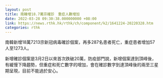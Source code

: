 ```yaml
---
layout: post
title: 南韓增18.7萬宗確診　重症人數增加
date: 2022-03-28 09:30:38.000000000 +08:00
link: https://news.rthk.hk/rthk/ch/component/k2/1641224-20220328.htm
categories: rthk
---
```


南韓新增18萬7213宗新冠病毒確診個案，再多287名患者死亡，重症患者增加57人至1273人。

新增確診個案是3月2日以來首次跌破20萬，防疫部門說，新增個案達到頂峰後，有緩慢下降趨勢，但重症和死亡數字的增加，會在確診數字到達頂峰後的兩至三星期呈現，目前不能過於安心。
